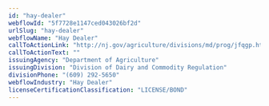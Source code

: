 ```yaml
---
id: "hay-dealer"
webflowId: "5f7728e1147ced043026bf2d"
urlSlug: "hay-dealer"
webflowName: "Hay Dealer"
callToActionLink: "http://nj.gov/agriculture/divisions/md/prog/jfqgp.html#top"
callToActionText: ""
issuingAgency: "Department of Agriculture"
issuingDivision: "Division of Dairy and Commodity Regulation"
divisionPhone: "(609) 292-5650"
webflowIndustry: "Hay Dealer"
licenseCertificationClassification: "LICENSE/BOND"
---
```

